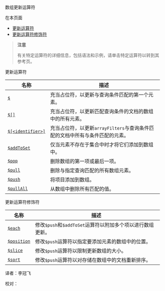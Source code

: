  [ ]()数组更新运算符

[]()

在本页面

*   [更新运算符](update-operators)
*   [更新运算符修饰符](update-operator-modifiers)

> **注意**
>
> 有关特定运算符的详细信息，包括语法和示例，请单击特定运算符以转到其参考页。

 <span id="update-operators">更新运算符</span>

| 名称                  | 描述                                                         |
| --------------------- | ------------------------------------------------------------ |
| [`$`]()               | 充当占位符，以更新与查询条件匹配的第一个元素。               |
| [`$[]`]()             | 充当占位符，以更新匹配查询条件的文档的数组中的所有元素。     |
| [`$[<identifier>]`]() | 充当占位符，以更新`arrayFilters`与查询条件匹配的文档中所有与条件匹配的元素。 |
| [`$addToSet`]()       | 仅当元素不存在于集合中时才将它们添加到数组中。               |
| [`$pop`]()            | 删除数组的第一项或最后一项。                                 |
| [`$pull`]()           | 删除与指定查询匹配的所有数组元素。                           |
| [`$push`]()           | 将项目添加到数组。                                           |
| [`$pullAll`]()        | 从数组中删除所有匹配的值。                                   |

 <span id="update-operator-modifiers">更新运算符修饰符</span>

| 名称            | 描述                                                       |
| --------------- | ---------------------------------------------------------- |
| [`$each`]()     | 修改`$push`和`$addToSet`运算符以附加多个项以进行数组更新。 |
| [`$position`]() | 修改`$push`运算符以指定要添加元素的数组中的位置。          |
| [`$slice`]()    | 修改`$push`运算符以限制更新数组的大小。                    |
| [`$sort`]()     | 修改`$push`运算符以对存储在数组中的文档重新排序。          |



译者：李冠飞

校对：